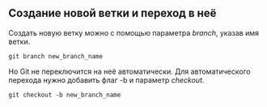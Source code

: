 ## Создание новой ветки и переход в неё

Создать новую ветку можно с помощью параметра *branch*, указав имя ветки.

``` bash=
git branch new_branch_name
```

Но Git не переключится на неё автоматически. Для автоматического перехода нужно добавить флаг -b и параметр *checkout*.

```bash=
git checkout -b new_branch_name
```